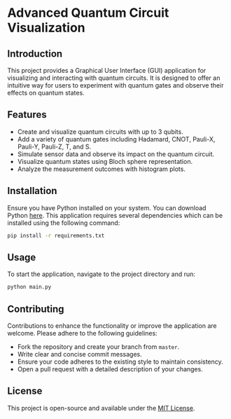 
# Advanced Quantum Circuit Visualization

## Introduction
This project provides a Graphical User Interface (GUI) application for visualizing and interacting with quantum circuits. It is designed to offer an intuitive way for users to experiment with quantum gates and observe their effects on quantum states.

## Features
- Create and visualize quantum circuits with up to 3 qubits.
- Add a variety of quantum gates including Hadamard, CNOT, Pauli-X, Pauli-Y, Pauli-Z, T, and S.
- Simulate sensor data and observe its impact on the quantum circuit.
- Visualize quantum states using Bloch sphere representation.
- Analyze the measurement outcomes with histogram plots.

## Installation
Ensure you have Python installed on your system. You can download Python [here](https://www.python.org/downloads/).
This application requires several dependencies which can be installed using the following command:

```bash
pip install -r requirements.txt
```

## Usage
To start the application, navigate to the project directory and run:

```bash
python main.py
```

## Contributing
Contributions to enhance the functionality or improve the application are welcome. Please adhere to the following guidelines:
- Fork the repository and create your branch from `master`.
- Write clear and concise commit messages.
- Ensure your code adheres to the existing style to maintain consistency.
- Open a pull request with a detailed description of your changes.

## License
This project is open-source and available under the [MIT License](https://opensource.org/licenses/MIT).

